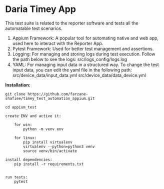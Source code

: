 # Daria Timey App

This test suite is related to the reporter software and tests all the automatable test scenarios.

1. Appium Framework: A popular tool for automating native and web app, used here to interact with the Reporter App.
2. Pytest Framework: Used for better test management and assertions.
3. Logging: For managing and storing logs during test execution.
   Follow the path below to see the logs: src/logs_config/logs.log
4. YAML: For managing input data in a structured way.
   To change the test input data, you can edit the yaml file in the following path: 
   src/device_data/input_data.yml
   src/device_data/data_device.yml

**Installation:**

    git clone https://github.com/farzane-shafiee/timey_test_automation_appium.git

    cd appium_test
    
    create ENV and active it:

        for win: 
            python -m venv env

        for linux: 
            pip install virtualenv
            virtualenv --python=python3 venv
            source venv/bin/activate

    install dependencies:
        pip install -r requirements.txt
        
        
    run tests:
        pytest